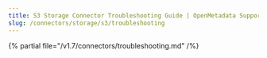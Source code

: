 ```yaml
---
title: S3 Storage Connector Troubleshooting Guide | OpenMetadata Support
slug: /connectors/storage/s3/troubleshooting
---
```


{% partial file="/v1.7/connectors/troubleshooting.md" /%}
